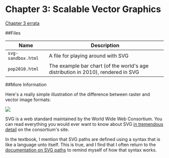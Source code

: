 Chapter 3: Scalable Vector Graphics
==========

[Chapter 3 errata](https://github.com/ritchieking/d3-book/blob/master/Errata/README.md#chapter-3)

##Files

Name | Description
---|---------
`svg-sandbox.html` | A file for playing around with SVG
`pop2010.html` | The example bar chart (of the world's age distribution in 2010), rendered in SVG

##More Information

Here's a really simple illustration of the difference between raster and vector image formats:

![](http://upload.wikimedia.org/wikipedia/commons/thumb/6/6b/Bitmap_VS_SVG.svg/512px-Bitmap_VS_SVG.svg.png)

SVG is a web standard maintained by the World Wide Web Consortium. You can read everything you would ever want to know about SVG [in tremendous detail](http://www.w3.org/TR/SVG11/) on the consortium's site.

In the textbook, I mention that SVG paths are defined using a syntax that is like a language unto itself. This is true, and I find that I often return to the [documentation on SVG paths](http://www.w3.org/TR/SVG11/paths.html) to remind myself of how that syntax works.
